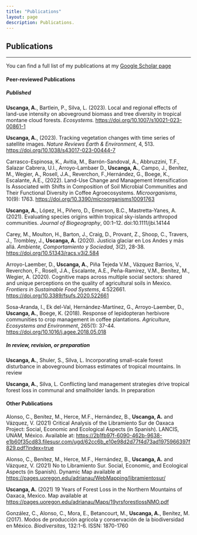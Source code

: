```yaml
---
title: "Publications"
layout: page
description: Publications.
---
```


## Publications
---

You can find a full list of my publications at my [Google Scholar page](https://scholar.google.com/citations?user=NhGp0XQAAAAJ&hl=es&oi=ao)

#### Peer-reviewed Publications

##### Published

**Uscanga, A.**, Bartlein, P., Silva, L. (2023). Local and regional effects of land-use intensity on aboveground biomass and tree diversity in tropical montane cloud forests. *Ecosystems.* https://doi.org/10.1007/s10021-023-00861-1

**Uscanga, A.**, (2023). Tracking vegetation changes with time series of satellite images. *Nature
Reviews Earth & Environment*, 4, 513. https://doi.org/10.1038/s43017-023-00444-7

Carrasco-Espinosa, K., Avitia, M., Barrón-Sandoval, A., Abbruzzini, T.F., Salazar Cabrera, U.I., Arroyo-Lambaer D., **Uscanga, A.**, Campo, J., Benítez, M., Wegier, A., Rosell, J.A., Reverchon, F.,Hernández, G., Boege, K., Escalante, A.E., (2022). Land-Use Change and Management Intensification Is Associated with Shifts in Composition of Soil Microbial Communities and Their Functional Diversity in Coffee Agroecosystems. *Microorganisms*, 10(9): 1763. https://doi.org/10.3390/microorganisms10091763

**Uscanga, A.**, López, H., Piñero, D., Emerson, B.C., Mastretta-Yanes, A. (2021). Evaluating species origins within tropical sky-islands arthropod communities. *Journal of Biogeography*, 00:1–12. doi:10.1111/jbi.14144

Carey, M., Moulton, H., Barton, J., Craig, D., Provant, Z., Shoop, C., Travers, J., Trombley, J., **Uscanga, A.** (2020). Justicia glaciar en Los Andes y más allá. *Ambiente, Comportamiento y Sociedad*, 3(2), 28-38. https://doi.org/10.51343/racs.v3i2.584

Arroyo-Laember, D., **Uscanga, A.**, Piña Tejeda V.M., Vázquez Barrios, V., Reverchon, F., Rosell, J.A., Escalante, A.E., Peña-Ramírez, V.M., Benítez, M., Wegier, A. (2020). Cognitive maps across multiple social sectors: shared and unique perceptions on the quality of agricultural soils in Mexico. *Frontiers in Sustainable Food Systems*, 4:522661. https://doi.org/10.3389/fsufs.2020.522661

Sosa-Aranda, I., Ek del-Val, Hernández-Martínez, G., Arroyo-Laember, D., **Uscanga, A.**, Boege, K. (2018). Response of lepidopteran herbivore communities to crop management in coffee plantations. *Agriculture, Ecosystems and Environment*, 265(1): 37-44. https://doi.org/10.1016/j.agee.2018.05.018

##### In review, revision, or preparation

**Uscanga, A.**, Shuler, S., Silva, L. Incorporating small-scale forest disturbance in aboveground biomass estimates of tropical mountains. In review

**Uscanga, A.**, Silva, L. Conflicting land management strategies drive tropical forest loss in communal and smallholder lands. In preparation

#### Other Publications

Alonso, C., Benítez, M., Herce, M.F., Hernández, B., **Uscanga, A.** and Vázquez, V. (2021) Critical Analysis of the Libramiento Sur de Oaxaca Project: Social, Economic and Ecological Aspects (in Spanish). LANCIS, UNAM, México. Available at: https://2b1fb97f-6090-462b-9638-e1b60f35cd83.filesusr.com/ugd/62cc6b_e10e98d2d77f4d73ad1975966397f829.pdf?index=true

Alonso, C., Benítez, M., Herce, M.F., Hernández, B., **Uscanga, A.** and Vázquez, V. (2021) No to Libramiento Sur. Social, Economic, and Ecological Aspects (in Spanish). Dynamic Map available at https://pages.uoregon.edu/adrianau/WebMapping/libramientosur/

**Uscanga, A.** (2021) 19 Years of Forest Loss in the Northern Mountains of Oaxaca, Mexico. Map available at https://pages.uoregon.edu/adrianau/Maps/19yrsforestlossNMO.pdf 

González, C., Alonso, C., Mora, E., Betancourt, M., **Uscanga, A.**, Benítez, M. (2017). Modos de producción agrícola y conservación de la biodiversidad en México. *Biodiversitas*, 132:1-6. ISSN: 1870-1760
